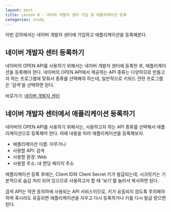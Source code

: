 ```yaml
---
layout: post
title: Lesson 8 - 네이버 개발자 센터 가입 및 애플리케이션 등록
categories: study
---
```


이번 강의에서는 네이버 개발자 센터에 가입하고 애플리케이션을 등록해본다.

## 네이버 개발자 센터 등록하기
네이버의 OPEN API를 사용하기 위해서는 네이버 개발자 센터에 등록한 후, 애플리케이션을 등록해야 한다. 네이버의 OPEN API에서 제공하는 API 종류는 다양하므로 만들고자 하는 프로그램에 맞춰서 종류를 선택해야 하는데, 일반적으로 키워드 관련 프로그램은 '검색'을 선택하면 된다.

바로가기: [네이버 개발자 센터](https://developers.naver.com/main/)

## 네이버 개발자 센터에서 애플리케이션 등록하기
네이버의 OPEN API를 사용하기 위해서는, 사용하고자 하는 API 종류를 선택해서 애플리케이션으로 등록해야 한다. 아래 내용을 따라 애플리케이션을 등록해보자.

* 애플리케이션 이름: 아무거나
* 사용할 API: 검색
* 사용할 환경: Web
* 사용할 주소: 내 랜딩 페이지 주소

애플리케이션 등록 후에는, Client ID와 Client Secret 키가 발급되는데, 시크릿키는 기본적으로 숨김 처리 되어 있으므로 사용하고자 할 때 '보기'를 눌러서 복사하면 된다.

검색 API는 약관 동의하에 사용되는 API 서비스이므로, 키가 유출되지 않도록 주의해야하며 혹시라도 유출되면 애플리케이션을 지우고 다시 등록하거나 키를 다시 발급 받으면 된다.

